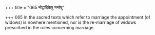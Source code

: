 +++
title = "065 नोद्वाहिकेषु मन्त्रेषु"

+++
065	In the sacred texts which refer to marriage the appointment (of widows) is nowhere mentioned, nor is the re-marriage of widows prescribed in the rules concerning marriage.